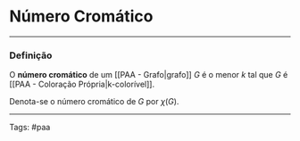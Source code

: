 
# Número Cromático

---

### Definição

O **número cromático** de um [[PAA - Grafo|grafo]] $G$ é o menor $k$ tal que $G$ é [[PAA - Coloração Própria|k-colorível]].

Denota-se o número cromático de $G$ por $\chi(G)$.

---

Tags: #paa

